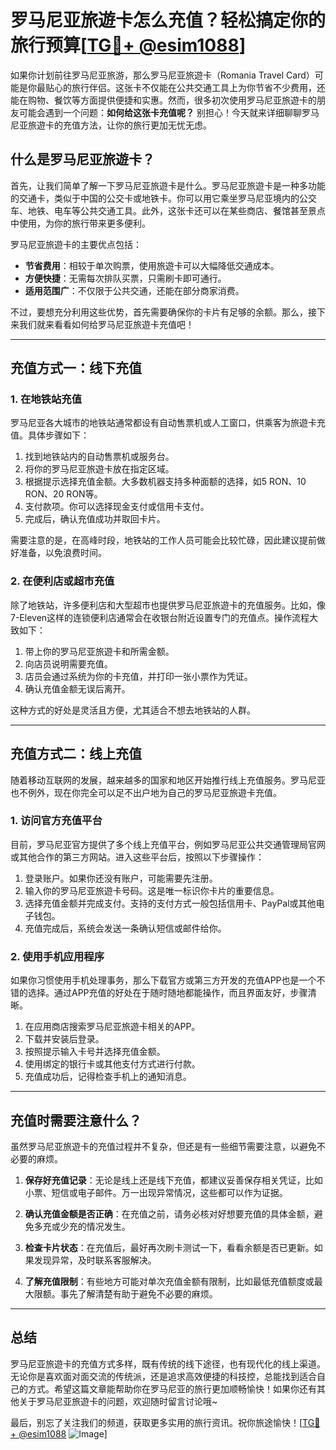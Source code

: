 # 罗马尼亚旅遊卡怎么充值？轻松搞定你的旅行预算[[TG💪+ @esim1088](https://t.me/s/esim1088)]

如果你计划前往罗马尼亚旅游，那么罗马尼亚旅遊卡（Romania Travel Card）可能是你最贴心的旅行伴侣。这张卡不仅能在公共交通工具上为你节省不少费用，还能在购物、餐饮等方面提供便捷和实惠。然而，很多初次使用罗马尼亚旅遊卡的朋友可能会遇到一个问题：**如何给这张卡充值呢？** 别担心！今天就来详细聊聊罗马尼亚旅遊卡的充值方法，让你的旅行更加无忧无虑。

## 什么是罗马尼亚旅遊卡？

首先，让我们简单了解一下罗马尼亚旅遊卡是什么。罗马尼亚旅遊卡是一种多功能的交通卡，类似于中国的公交卡或地铁卡。你可以用它乘坐罗马尼亚境内的公交车、地铁、电车等公共交通工具。此外，这张卡还可以在某些商店、餐馆甚至景点中使用，为你的旅行带来更多便利。

罗马尼亚旅遊卡的主要优点包括：

- **节省费用**：相较于单次购票，使用旅遊卡可以大幅降低交通成本。
- **方便快捷**：无需每次排队买票，只需刷卡即可通行。
- **适用范围广**：不仅限于公共交通，还能在部分商家消费。

不过，要想充分利用这些优势，首先需要确保你的卡片有足够的余额。那么，接下来我们就来看看如何给罗马尼亚旅遊卡充值吧！

---

## 充值方式一：线下充值

### 1. 在地铁站充值

罗马尼亚各大城市的地铁站通常都设有自动售票机或人工窗口，供乘客为旅遊卡充值。具体步骤如下：

1. 找到地铁站内的自动售票机或服务台。
2. 将你的罗马尼亚旅遊卡放在指定区域。
3. 根据提示选择充值金额。大多数机器支持多种面额的选择，如5 RON、10 RON、20 RON等。
4. 支付款项。你可以选择现金支付或信用卡支付。
5. 完成后，确认充值成功并取回卡片。

需要注意的是，在高峰时段，地铁站的工作人员可能会比较忙碌，因此建议提前做好准备，以免浪费时间。

### 2. 在便利店或超市充值

除了地铁站，许多便利店和大型超市也提供罗马尼亚旅遊卡的充值服务。比如，像7-Eleven这样的连锁便利店通常会在收银台附近设置专门的充值点。操作流程大致如下：

1. 带上你的罗马尼亚旅遊卡和所需金额。
2. 向店员说明需要充值。
3. 店员会通过系统为你的卡充值，并打印一张小票作为凭证。
4. 确认充值金额无误后离开。

这种方式的好处是灵活且方便，尤其适合不想去地铁站的人群。

---

## 充值方式二：线上充值

随着移动互联网的发展，越来越多的国家和地区开始推行线上充值服务。罗马尼亚也不例外，现在你完全可以足不出户地为自己的罗马尼亚旅遊卡充值。

### 1. 访问官方充值平台

目前，罗马尼亚官方提供了多个线上充值平台，例如罗马尼亚公共交通管理局官网或其他合作的第三方网站。进入这些平台后，按照以下步骤操作：

1. 登录账户。如果你还没有账户，可能需要先注册。
2. 输入你的罗马尼亚旅遊卡号码。这是唯一标识你卡片的重要信息。
3. 选择充值金额并完成支付。支持的支付方式一般包括信用卡、PayPal或其他电子钱包。
4. 充值完成后，系统会发送一条确认短信或邮件给你。

### 2. 使用手机应用程序

如果你习惯使用手机处理事务，那么下载官方或第三方开发的充值APP也是一个不错的选择。通过APP充值的好处在于随时随地都能操作，而且界面友好，步骤清晰。

1. 在应用商店搜索罗马尼亚旅遊卡相关的APP。
2. 下载并安装后登录。
3. 按照提示输入卡号并选择充值金额。
4. 使用绑定的银行卡或其他支付方式进行付款。
5. 充值成功后，记得检查手机上的通知消息。

---

## 充值时需要注意什么？

虽然罗马尼亚旅遊卡的充值过程并不复杂，但还是有一些细节需要注意，以避免不必要的麻烦。

1. **保存好充值记录**：无论是线上还是线下充值，都建议妥善保存相关凭证，比如小票、短信或电子邮件。万一出现异常情况，这些都可以作为证据。

2. **确认充值金额是否正确**：在充值之前，请务必核对好想要充值的具体金额，避免多充或少充的情况发生。

3. **检查卡片状态**：在充值后，最好再次刷卡测试一下，看看余额是否已更新。如果发现异常，及时联系客服解决。

4. **了解充值限制**：有些地方可能对单次充值金额有限制，比如最低充值额度或最大限额。事先了解清楚有助于避免不必要的麻烦。

---

## 总结

罗马尼亚旅遊卡的充值方式多样，既有传统的线下途径，也有现代化的线上渠道。无论你是喜欢面对面交流的传统派，还是追求高效便捷的科技控，总能找到适合自己的方式。希望这篇文章能帮助你在罗马尼亚的旅行更加顺畅愉快！如果你还有其他关于罗马尼亚旅遊卡的问题，欢迎随时留言讨论哦~

最后，别忘了关注我们的频道，获取更多实用的旅行资讯。祝你旅途愉快！[[TG💪+ @esim1088](https://t.me/s/esim1088) ![Image](https://i.postimg.cc/4NQfJmqS/Snipaste-2025-05-13-00-14-12.png)]